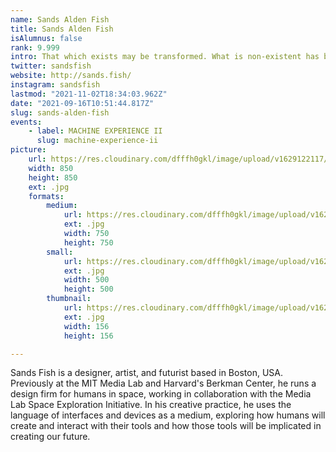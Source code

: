 ```yaml
---
name: Sands Alden Fish
title: Sands Alden Fish
isAlumnus: false
rank: 9.999
intro: That which exists may be transformed. What is non-existent has boundless uses. —Lao-Tse
twitter: sandsfish
website: http://sands.fish/
instagram: sandsfish
lastmod: "2021-11-02T18:34:03.962Z"
date: "2021-09-16T10:51:44.817Z"
slug: sands-alden-fish
events:
    - label: MACHINE EXPERIENCE II
      slug: machine-experience-ii
picture:
    url: https://res.cloudinary.com/dfffh0gkl/image/upload/v1629122117/sands_0bfb3a717e.jpg
    width: 850
    height: 850
    ext: .jpg
    formats:
        medium:
            url: https://res.cloudinary.com/dfffh0gkl/image/upload/v1629122118/medium_sands_0bfb3a717e.jpg
            ext: .jpg
            width: 750
            height: 750
        small:
            url: https://res.cloudinary.com/dfffh0gkl/image/upload/v1629122119/small_sands_0bfb3a717e.jpg
            ext: .jpg
            width: 500
            height: 500
        thumbnail:
            url: https://res.cloudinary.com/dfffh0gkl/image/upload/v1629122118/thumbnail_sands_0bfb3a717e.jpg
            ext: .jpg
            width: 156
            height: 156

---
```

Sands Fish is a designer, artist, and futurist based in Boston, USA. Previously at the MIT Media Lab and Harvard's Berkman Center, he runs a design firm for humans in space, working in collaboration with the Media Lab Space Exploration Initiative. In his creative practice, he uses the language of interfaces and devices as a medium, exploring how humans will create and interact with their tools and how those tools will be implicated in creating our future.